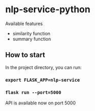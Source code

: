 # nlp-service-python

Available features

- similarity function
- summary function

## How to start

In the project directory, you can run:

### `export FLASK_APP=nlp-service`
### `flask run --port=5000`

API is available now on port 5000
